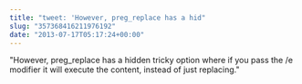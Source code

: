 ```yaml
---
title: "tweet: 'However, preg_replace has a hid"
slug: "357368416211976192"
date: "2013-07-17T05:17:24+00:00"
---
```

"However, preg_replace has a hidden tricky option where if you pass the /e modifier it will execute the content, instead of just replacing."